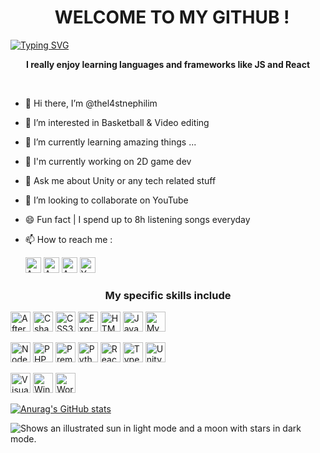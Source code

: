 <h1 align="center">
   WELCOME TO MY GITHUB !
 </h1> 

[![Typing SVG](https://readme-typing-svg.herokuapp.com?color=ff7f00&center=true&vCenter=true&width=600&lines=Hi+there+👋,+I+am+Mike+Shungu;+Welcome+to+My+Profile+!;Over+2+years+of+programming+experience;Always+learning+new+things+;Machine+learning+enthusiast)](https://git.io/typing-svg)

<p align="center">
<strong>I really enjoy learning languages and frameworks like JS and React</strong>
</p>
</br>

- 👋 Hi there, I’m @thel4stnephilim
- 👀 I’m interested in Basketball & Video editing
- 🌱 I’m currently learning amazing things ...
- 🔬 I'm currently working on 2D game dev
- 💬 Ask me about Unity or any tech related stuff
- 💞️ I’m looking to collaborate on YouTube
- 😄 Fun fact | I spend up to 8h listening songs everyday
- 📫 How to reach me :

  [<img alt="AWS" width="25px" src="https://cdn.jsdelivr.net/gh/devicons/devicon/icons/facebook/facebook-plain.svg" />](https://www.facebook.com/michael.jameswes.8) [<img alt="AWS" width="25px" src="https://cdn.jsdelivr.net/gh/devicons/devicon/icons/linkedin/linkedin-original.svg" />](https://www.linkedin.com/mwlite/in/mickael-shungu-a87275198) [<img alt="AWS" width="25px" src="https://cdn.jsdelivr.net/gh/devicons/devicon/icons/twitter/twitter-original.svg" />](https://twitter.com/TheL4stNephilim?t=tNfFztBSyTxs1jhMb4fN_A&s=09) [<img alt="YouTube" width="25px" src="https://i.imgur.com/qiXu7b2.png" />](https://youtube.com/@thel4stnephilimtm500)

<h3 align="center">
<strong>My specific skills include</strong>
</h3>

<img alt="AfterEffect" width="32px" src="https://cdn.jsdelivr.net/gh/devicons/devicon/icons/aftereffects/aftereffects-original.svg" /> <img alt="Csharp" width="32px" src="https://cdn.jsdelivr.net/gh/devicons/devicon/icons/csharp/csharp-original.svg" /> <img alt="CSS3" width="32px" src="https://cdn.jsdelivr.net/gh/devicons/devicon/icons/css3/css3-original.svg" /> <img alt="Express" width="32px" src="https://cdn.jsdelivr.net/gh/devicons/devicon/icons/express/express-original.svg" /> <img alt="HTML5" width="32px" src="https://cdn.jsdelivr.net/gh/devicons/devicon/icons/html5/html5-original.svg" /> <img alt="JavaScript" width="32px" src="https://cdn.jsdelivr.net/gh/devicons/devicon/icons/javascript/javascript-plain.svg" /> <img alt="MySql" width="32px" src="https://cdn.jsdelivr.net/gh/devicons/devicon/icons/mysql/mysql-original-wordmark.svg" />
<p>
<img alt="NodeJS" width="32px" src="https://cdn.jsdelivr.net/gh/devicons/devicon/icons/nodejs/nodejs-original.svg" /> <img alt="PHP" width="32px" src="https://cdn.jsdelivr.net/gh/devicons/devicon/icons/php/php-original.svg" /> <img alt="PremierePro" width="32px" src="https://cdn.jsdelivr.net/gh/devicons/devicon/icons/premierepro/premierepro-original.svg" /> <img alt="Python" width="32px" src="https://cdn.jsdelivr.net/gh/devicons/devicon/icons/python/python-original.svg" /> <img alt="React" width="32px" src="https://cdn.jsdelivr.net/gh/devicons/devicon/icons/react/react-original.svg" /> <img alt="TypeScript" width="32px" src="https://cdn.jsdelivr.net/gh/devicons/devicon/icons/typescript/typescript-plain.svg" /> <img alt="Unity" width="32px" src="https://cdn.jsdelivr.net/gh/devicons/devicon/icons/unity/unity-original.svg" />
<p>
<img alt="VisualStudio" width="32px" src="https://cdn.jsdelivr.net/gh/devicons/devicon/icons/visualstudio/visualstudio-plain.svg" /> <img alt="Windows" width="32px" src="https://cdn.jsdelivr.net/gh/devicons/devicon/icons/windows8/windows8-original.svg" /> <img alt="WordPress" width="32px" src="https://cdn.jsdelivr.net/gh/devicons/devicon/icons/wordpress/wordpress-plain.svg" />


[![Anurag's GitHub stats](https://github-readme-stats.vercel.app/api?username=thel4stnephilim&show_icons=true&hide_border=false&title_color=3B1F94f&icon_color=ff7f00&bg_color=09131B&text_color=ffffff&border_color=0c1a25)](https://github.com/anuraghazra/github-readme-stats)

<!--
![Wakatime stats](https://github-readme-stats-taupe-two.vercel.app/api/wakatime?username=thel4stnephilim&hide_title=true&hide_border=true&langs_count=5&bg_color=00000000&text_color=777)
-->

<picture>
  <source media="(prefers-color-scheme: dark)" srcset="https://user-images.githubusercontent.com/25423296/163456776-7f95b81a-f1ed-45f7-b7ab-8fa810d529fa.png">
  <source media="(prefers-color-scheme: light)" srcset="https://user-images.githubusercontent.com/25423296/163456779-a8556205-d0a5-45e2-ac17-42d089e3c3f8.png">
  <img alt="Shows an illustrated sun in light mode and a moon with stars in dark mode." src="https://user-images.githubusercontent.com/25423296/163456779-a8556205-d0a5-45e2-ac17-42d089e3c3f8.png">
</picture>
